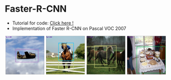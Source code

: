 # Faster-R-CNN

- Tutorial for code: [Click here !](https://nbviewer.org/gist/wonhyung64/3d26db7ac8af3049222ca3a01cf41c2f)
- Implementation of Faster R-CNN on Pascal VOC 2007

![Implementation of Faster R-CNN on Pascal VOC 2007](https://github.com/wonhyung64/Faster-R-CNN/blob/main/ex/output.png "outputs")
